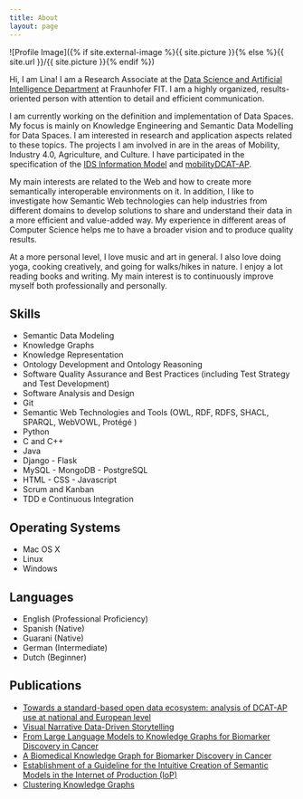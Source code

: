 ```yaml
---
title: About
layout: page
---
```

![Profile Image]({% if site.external-image %}{{ site.picture }}{% else %}{{ site.url }}/{{ site.picture }}{% endif %})

<p>Hi, I am Lina! I am a Research Associate at the <a href="https://www.fit.fraunhofer.de/de/geschaeftsfelder/data-science-und-kuenstliche-intelligenz.html/">Data Science and Artificial Intelligence Department</a> at Fraunhofer FIT.
I am a highly organized, results-oriented person with attention to detail and efficient communication.
</p>

<p>I am currently working on the definition and implementation of Data Spaces. My focus is mainly on Knowledge Engineering and Semantic Data Modelling for Data Spaces. I am interested in research and application aspects related to these topics.
The projects I am involved in are in the areas of Mobility, Industry 4.0, Agriculture, and Culture.
I have participated in the specification of the <a href="https://international-data-spaces-association.github.io/InformationModel/docs/index.html#">IDS Information Model</a> and <a href="https://mobilitydcat-ap.github.io/mobilityDCAT-AP/releases/index.html">mobilityDCAT-AP</a>.
</p>

<p>
My main interests are related to the Web and how to create more semantically interoperable environments on it. In addition, I like to investigate how Semantic Web technologies can help industries from different domains to develop solutions to share and understand their data in a more efficient and value-added way. My experience in different areas of Computer Science helps me to have a broader vision and to produce quality results.
</p>

<p>
At a more personal level, I love music and art in general.
I also love doing yoga, cooking creatively, and going for walks/hikes in nature.
I enjoy a lot reading books and writing. My main interest is to continuously improve myself both professionally and personally.
</p>

<h2>Skills</h2>

<ul class="skill-list">
	<li>Semantic Data Modeling</li>
	<li>Knowledge Graphs</li>
	<li>Knowledge Representation</li>
	<li>Ontology Development and Ontology Reasoning</li>
	<li>Software Quality Assurance and Best Practices (including Test Strategy and Test Development)</li>
	<li>Software Analysis and Design</li>
	<li>Git</li>
	<li>Semantic Web Technologies and Tools (OWL, RDF, RDFS, SHACL, SPARQL, WebVOWL, Protégé )</li>
	<li>Python</li>
	<li>C and C++</li>
	<li>Java</li>
	<li>Django - Flask</li>
	<li>MySQL - MongoDB - PostgreSQL</li>
	<li>HTML - CSS - Javascript</li>
	<li>Scrum and Kanban</li>
	<li>TDD e Continuous Integration</li>
</ul>

<h2>Operating Systems</h2>

<ul class="systems-list">
	<li>Mac OS X</li>
	<li>Linux</li>
	<li>Windows</li>
</ul>

<h2>Languages</h2>

<ul class="languages-list">
	<li>English (Professional Proficiency)</li>
	<li>Spanish (Native)</li>
	<li>Guarani (Native)</li>
	<li>German (Intermediate)</li>
	<li>Dutch (Beginner)</li>
</ul>


<h2>Publications</h2>

<ul>
	<li><a href="https://www.inderscienceonline.com/doi/abs/10.1504/EG.2022.121856/">Towards a standard-based open data ecosystem: analysis of DCAT-AP use at national and European level</a></li>
	<li><a href="https://www.researchgate.net/profile/Lina-Teresa-Molinas-Comet/publication/343041524_Visual_Narrative_Data-Driven_Storytelling_Seminar_Paper/links/5f12e0ee299bf1e548c0d030/Visual-Narrative-Data-Driven-Storytelling-Seminar-Paper.pdf/">Visual Narrative Data-Driven Storytelling</a></li>
	<li><a href="https://arxiv.org/abs/2310.08365">From Large Language Models to Knowledge Graphs for Biomarker Discovery in Cancer</a></li>
	<li><a href="https://arxiv.org/abs/2302.04737">A Biomedical Knowledge Graph for Biomarker Discovery in Cancer</a></li>
	<li><a href="https://www.researchgate.net/profile/Lina-Teresa-Molinas-Comet/publication/364753209_Master's_Thesis_Establishment_of_a_Guideline_for_the_Intuitive_Creation_of_Semantic_Models_in_the_Internet_of_Production_IoP/links/635958f412cbac6a3efb12dd/Masters-Thesis-Establishment-of-a-Guideline-for-the-Intuitive-Creation-of-Semantic-Models-in-the-Internet-of-Production-IoP.pdf">Establishment of a Guideline for the Intuitive Creation of Semantic Models in the Internet of Production (IoP)</a></li>
	<li><a href="https://www.researchgate.net/profile/Lina-Teresa-Molinas-Comet/publication/343041490_Clustering_Knowledge_Graphs_Seminar_Paper/links/5f12e248299bf1e548c0d05b/Clustering-Knowledge-Graphs-Seminar-Paper.pdf">Clustering Knowledge Graphs</a></li>
</ul>
